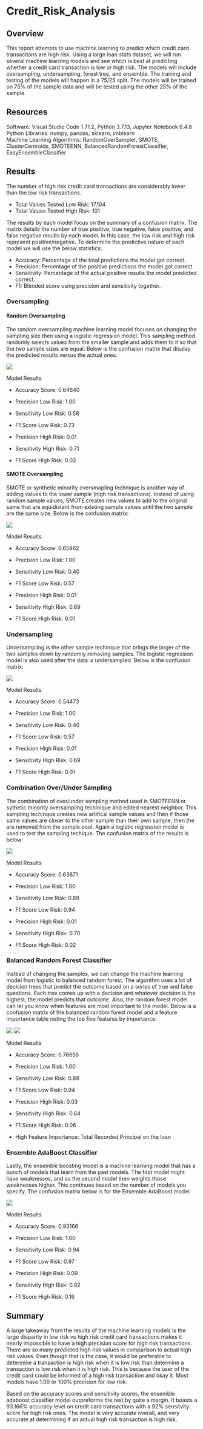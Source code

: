 # Credit_Risk_Analysis

## Overview
This report attempts to use machine learning to predict which credit card transactions are high risk. Using a large loan stats dataset, we will run several machine learning models and see which is best at predicting whether a credit card transaction is low or high risk. The models will include oversampling, undersampling, forest tree, and ensemble. The training and testing of the models will happen in a 75/25 split. The models will be trained on 75% of the sample data and will be tested using the other 25% of the sample. 

## Resources
Software: Visual Studio Code 1.71.2, Python 3.7.13, Jupyter Notebook 6.4.8  
Python Libraries: numpy, pandas, sklearn, imblearn  
Machine Learning Algorithms: RandomOverSampler, SMOTE, ClusterCentroids, SMOTEENN, BalancedRandomForestClassifier, EasyEnsembleClassifier

## Results
The number of high risk credit card transactions are considerably lower than the low risk transactions.
- Total Values Tested Low Risk: 17,104
- Total Values Tested High Risk: 101

The results by each model focus on the summary of a confusion matrix. The matrix details the number of true positive, true negative, false positive, and false negative results by each model. In this case, the low risk and high risk represent positive/negative. To determine the predictive nature of each model we will use the below statistics:
- Accuracy: Percentage of the total predictions the model got correct.
- Precision: Percentage of the positive predictions the model got correct.
- Sensitivity: Percentage of the actual positive results the model predicted correct.
- F1: Blended score using precision and sensitivity together.

### Oversampling
#### Random Oversampling
The random oversampling machine learning model focuses on changing the sampling size then using a logistic regression model. This sampling method randomly selects values from the smaller sample and adds them to it so that the two sample sizes are equal. Below is the confusion matrix that display the predicted results versus the actual ones.

![](Images/oversampling_cm.PNG)

Model Results<br>
- Accuracy Score: 0.64640

- Precision Low Risk: 1.00
- Sensitivity Low Risk: 0.58
- F1 Score Low Risk: 0.73

- Precision High Risk: 0.01
- Sensitivity High Risk: 0.71
- F1 Score High Risk: 0.02

#### SMOTE Oversampling
SMOTE or synthetic minority oversmapling technique is another way of adding values to the lower sample (high risk transactions). Instead of using random sample values, SMOTE creates new values to add to the original same that are equidistant from existing sample values until the two sample are the same size. Below is the confusion matrix:

![](Images/smote_cm.PNG)

Model Results<br>
- Accuracy Score: 0.65862

- Precision Low Risk: 1.00
- Sensitivity Low Risk: 0.40
- F1 Score Low Risk: 0.57

- Precision High Risk: 0.01
- Sensitivity High Risk: 0.69
- F1 Score High Risk: 0.01

### Undersampling
Undersampling is the other sample techinque that brings the larger of the two samples down by randomly removing samples. The logistic regression model is also used after the data is undersampled. Below is the confusion matrix:

![](Images/undersampling_cm.PNG)

Model Results<br>
- Accuracy Score: 0.54473

- Precision Low Risk: 1.00
- Sensitivity Low Risk: 0.40
- F1 Score Low Risk: 0.57

- Precision High Risk: 0.01
- Sensitivity High Risk: 0.69
- F1 Score High Risk: 0.01

### Combination Over/Under Sampling
The combination of over/under sampling method used is SMOTEENN or sythetic minority oversampling techinique and edited nearest neighbor. This sampling techinque creates new artifical sample values and then if those same values are closer to the other sample than their own sample, then the are removed from the sample pool. Again a logistic regression model is used to test the sampling techique. The confusion matrix of the results is below:

![](Images/smoteenn_cm.PNG)

Model Results<br>
- Accuracy Score: 0.63671

- Precision Low Risk: 1.00
- Sensitivity Low Risk: 0.89
- F1 Score Low Risk: 0.94

- Precision High Risk: 0.01
- Sensitivity High Risk: 0.70
- F1 Score High Risk: 0.02

### Balanced Random Forest Classifier
Instead of changing the samples, we can change the machine learning model from logistic to balanced random forest. The algorithm uses a lot of decision trees that predict the outcome based on a series of true and false questions. Each tree comes up with a decision and whatever decision is the highest, the model predicts that outcome. Also, the random forest model can let you know when features are most important to the model. Below is a confusion matrix of the balanced random forest model and a feature importance table noting the top five features by importance:

![](Images/brfc_cm.PNG)
![](Images/brfc_importance.PNG)

Model Results<br>
- Accuracy Score: 0.76656

- Precision Low Risk: 1.00
- Sensitivity Low Risk: 0.89
- F1 Score Low Risk: 0.94

- Precision High Risk: 0.03
- Sensitivity High Risk: 0.64
- F1 Score High Risk: 0.06
- High Feature Importance: Total Recorded Principal on the loan

### Ensemble AdaBoost Classifier
Lastly, the ensemble boosting model is a machine learning model that has a bunch of models that learn from the past models. The first model might have weaknesses, and so the second model then weights those weaknesses higher. This continues based on the number of models you specify. The confusion matrix below is for the Ensemble AdaBoost model:

![](Images/eec_cm.PNG)

Model Results<br>
- Accuracy Score: 0.93166

- Precision Low Risk: 1.00
- Sensitivity Low Risk: 0.94
- F1 Score Low Risk: 0.97

- Precision High Risk: 0.09
- Sensitivity High Risk: 0.92
- F1 Score High Risk: 0.16


## Summary
A large takeaway from the results of the machine learning models is the large disparity in low risk vs high risk credit card transactions makes it nearly impossible to have a high precision score for high risk transactions. There are so many predicted high risk values in comparison to actual high risk values. Even though that is the case, it would be preferable to determine a transaction is high risk when it is low risk than determine a transaction is low risk when it is high risk. This is because the user of the credit card could be informed of a high risk transaction and okay it. Most models have 1.00 or 100% precision for low risk. 

Based on the accuracy scores and sensitivity scores, the ensemble adaboost classifier model outpreforms the rest by quite a margin. It boasts a 93.166% accuracy level on credit card transactions with a 92% sensitvity score for high risk ones. The model is very accurate overall, and very accurate at determining if an actual high risk transaction is high risk.